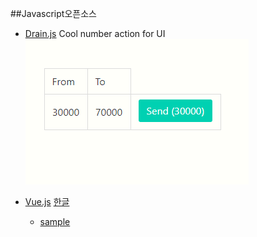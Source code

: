 ##Javascript오픈소스
- [Drain.js](https://github.com/aykutkardas/Drain.js)
  Cool number action for UI
  ![sample](https://raw.githubusercontent.com/aykutkardas/Drain.js/master/img/bigFromToQua.gif.gif)

- [Vue.js](https://vuejs.org/) [한글](https://kr.vuejs.org/index.html)
  + [sample](https://www.smashingmagazine.com/2018/02/jquery-vue-javascript/)
